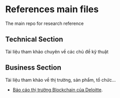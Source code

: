 # References main files 

The main repo for research reference

## Technical Section

Tài liệu tham khảo chuyên về các chủ đề kỹ thuật


## Business Section

Tài liệu tham khảo về thị trường, sản phẩm, tổ chức...

* [Báo cáo thị trường Blockchain của Deloitte](https://www2.deloitte.com/content/dam/Deloitte/us/Documents/financial-services/us-fsi-2018-global-blockchain-survey-report.pdf). 
